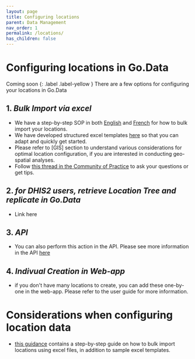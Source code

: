 ```yaml
---
layout: page
title: Configuring locations
parent: Data Management
nav_order: 1
permalink: /locations/
has_children: false
---
```


# Configuring locations in Go.Data 
Coming soon
{: .label .label-yellow }
There are a few options for configuring your locations in Go.Data

## 1. *Bulk Import via excel* 
- We have a step-by-step SOP in both [English](https://sprcdn-assets.sprinklr.com/1652/4b8d1d7d-12cf-4911-987e-e9a1a0fd3c41-2422637769.pdf) and [French]() for how to bulk import your locations.
- We have developed structured excel templates [here](https://github.com/WorldHealthOrganization/godata/tree/master/docs/data-mgmt/1-locations) so that you can adapt and quickly get started.
- Please refer to [GIS] section to understand various considerations for optimal location configuration, if you are interested in conducting geo-spatial analyses.
- Follow [this thread in the Community of Practice](https://community-godata.who.int/conversations/locations-reference-data-languages/sop-bulk-importing-locations-into-godata/6022b951ed9dc017691d861f) to ask your questions or get tips.

## 2. *for DHIS2 users, retrieve Location Tree and replicate in Go.Data* 
- Link here

## 3. *API*
- You can also perform this action in the API. Please see more information in the API [here](https://worldhealthorganization.github.io/godata/api-docs/)

## 4. *Indivual Creation in Web-app*
- if you don't have many locations to create, you can add these one-by-one in the web-app. Please refer to the user guide for more information.

# Considerations when configuring location data


- [this guidance](https://community-godata.who.int/conversations/locations-reference-data-languages/sop-bulk-importing-locations-into-godata/6022b951ed9dc017691d861f) contains a step-by-step guide on how to bulk import locations using excel files, in addition to sample excel templates.
